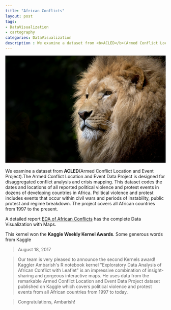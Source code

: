 ```yaml
---
title: "African Conflicts"
layout: post
tags:
- DataVisualization
- cartography
categories: DataVisualization
description : We examine a dataset from <b>ACLED</b>(Armed Conflict Location and Event Project).The Armed Conflict Location and Event Data Project is designed for disaggregated conflict analysis and crisis mapping. Here we analyse the <b>African Conflicts</b>...
---
```

<div class="img_row">
	<img class="col three" src="/img/AfricanConflicts/LionAfrica.jpg">
</div>


We examine a dataset from **ACLED**(Armed Conflict Location and Event Project).The Armed Conflict Location and Event Data Project is designed for disaggregated conflict analysis and crisis mapping. This dataset codes the dates and locations of all reported political violence and protest events in dozens of developing countries in Africa. Political violence and protest includes events that occur within civil wars and periods of instability, public protest and regime breakdown. The project covers all African countries from 1997 to the present.                   


A detailed report [EDA of African Conflicts](https://www.kaggle.com/ambarish/eda-african-conflicts-with-leaflets) has the complete Data Visualization with Maps.                 


This kernel won the **Kaggle Weekly Kernel Awards**. Some generous words from Kaggle

>    August 18, 2017

>    Our team is very pleased to announce the second Kernels award! Kaggler Ambarish's R notebook 
>    kernel "Exploratory Data Analysis of African Conflict with Leaflet" is an impressive 
>        combination of insight-sharing and gorgeous interactive maps. He uses data from the 
>    remarkable Armed Conflict Location and Event Data Project dataset published on Kaggle which 
>    covers political violence and protest events from all African countries from 1997 to today.

>    Congratulations, Ambarish!




